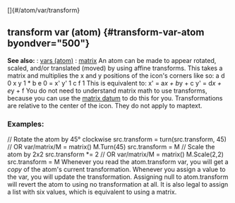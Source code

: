 []{#/atom/var/transform}
  ## transform var (atom) {#transform-var-atom byondver="500"}
  **See also:**
  :   [vars (atom)](ref/atom/var)
  :   [matrix](ref/matrix)
  An atom can be made to appear rotated, scaled, and/or translated (moved)
  by using affine transforms. This takes a matrix and multiplies the x and
  y positions of the icon\'s corners like so:
                a d 0
      x y 1  *  b e 0  =  x' y' 1
                c f 1
  This is equivalent to:
      x' = a*x + b*y + c
      y' = d*x + e*y + f
  You do not need to understand matrix math to use transforms, because you
  can use the [matrix datum](ref/matrix) to do this for you.
  Transformations are relative to the center of the icon. They do not
  apply to maptext.
  ### Examples:
  // Rotate the atom by 45° clockwise src.transform = turn(src.transform,
  45) // OR var/matrix/M = matrix() M.Turn(45) src.transform = M // Scale
  the atom by 2x2 src.transform \*= 2 // OR var/matrix/M = matrix()
  M.Scale(2,2) src.transform = M
  Whenever you read the atom.transform var, you will get a *copy* of the
  atom\'s current transformation. Whenever you assign a value to the var,
  you will update the transformation.
  Assigning null to atom.transform will revert the atom to using no
  transformation at all. It is also legal to assign a list with six
  values, which is equivalent to using a matrix.